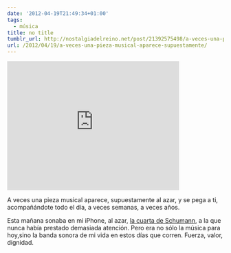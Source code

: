 ```yaml
---
date: '2012-04-19T21:49:34+01:00'
tags:
  - música
title: no title
tumblr_url: http://nostalgiadelreino.net/post/21392575498/a-veces-una-pieza-musical-aparece-supuestamente
url: /2012/04/19/a-veces-una-pieza-musical-aparece-supuestamente/
---
```


<iframe width="400" height="300" src="http://www.youtube.com/embed/FgTbQo8lPQo" frameborder="0" allowfullscreen></iframe><br/><p>A veces una pieza musical aparece, supuestamente al azar, y se pega a ti, acompañándote todo el día, a veces semanas, a veces años.</p>

<p>Esta mañana sonaba en mi iPhone, al azar, <a href="http://es.wikipedia.org/wiki/Sinfon%C3%ADa_n.%C2%BA_4_(Schumann)">la cuarta de Schumann</a>, a la que nunca había prestado demasiada atención. Pero era no sólo la música para hoy,sino la banda sonora de mi vida en estos días que corren. Fuerza, valor, dignidad.</p>